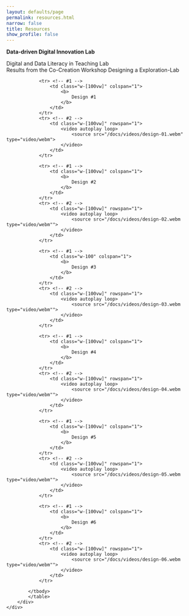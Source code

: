 ```yaml
---
layout: defaults/page
permalink: resources.html
narrow: false
title: Resources
show_profile: false
---
```


<html>
<head>
	<style>
	.revcap {
	display: inline-block;
	text-transform: uppercase;
	-webkit-transform: rotateY(180deg);
	-moz-transform: rotateY(180deg);
	-ms-transform: rotateY(180deg);
	transform: rotateY(180deg);
	}
	</style>
</head>

<body>

<p>
	<b>
		Data-driven Digital Innovation Lab
	</b>
</p>
<p>
	Digital and Data Literacy in Teaching Lab <br>
	Results from the Co-Creation Workshop Designing a Exploration-Lab
</p>

<div class="container">
  	<div class="row">
    	<div class="col-12">
			<table class="table table-image table-responsive">
			<tbody>

				<tr> <!-- #1 -->
					<td class="w-[100vw]" colspan="1">
						<b>
							Design #1
						</b>
					</td>
				</tr> 
				<tr> <!-- #2 -->
					<td class="w-[100vw]" rowspan="1">
						<video autoplay loop>
							<source src="/docs/videos/design-01.webm" type="video/webm">
						</video>
					</td>
				</tr>

				<tr> <!-- #1 -->
					<td class="w-[100vw]" colspan="1">
						<b>
							Design #2
						</b>
					</td>
				</tr> 
				<tr> <!-- #2 -->
					<td class="w-[100vw]" rowspan="1">
						<video autoplay loop>
							<source src="/docs/videos/design-02.webm type="video/webm"">
						</video>
					</td>
				</tr>
				
				<tr> <!-- #1 -->
					<td class="w-100" colspan="1">
						<b>
							Design #3
						</b>
					</td>
				</tr> 
				<tr> <!-- #2 -->
					<td class="w-[100vw]" rowspan="1">
						<video autoplay loop>
							<source src="/docs/videos/design-03.webm type="video/webm"">
						</video>
					</td>
				</tr>
				
				<tr> <!-- #1 -->
					<td class="w-[100vw]" colspan="1">
						<b>
							Design #4
						</b>
					</td>
				</tr> 
				<tr> <!-- #2 -->
					<td class="w-[100vw]" rowspan="1">
						<video autoplay loop>
							<source src="/docs/videos/design-04.webm type="video/webm"">
						</video>
					</td>
				</tr>
				
				<tr> <!-- #1 -->
					<td class="w-[100vw]" colspan="1">
						<b>
							Design #5
						</b>
					</td>
				</tr> 
				<tr> <!-- #2 -->
					<td class="w-[100vw]" rowspan="1">
						<video autoplay loop>
							<source src="/docs/videos/design-05.webm type="video/webm"">
						</video>
					</td>
				</tr>
				
				<tr> <!-- #1 -->
					<td class="w-[100vw]" colspan="1">
						<b>
							Design #6
						</b>
					</td>
				</tr> 
				<tr> <!-- #2 -->
					<td class="w-[100vw]" rowspan="1">
						<video autoplay loop>
							<source src="/docs/videos/design-06.webm type="video/webm"">
						</video>
					</td>
				</tr>
				
			</tbody>
			</table>   
		</div>
	</div>
</div>

</body>
